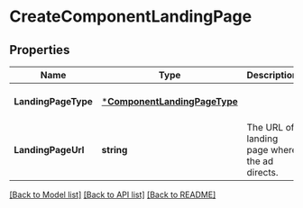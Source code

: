 # CreateComponentLandingPage

## Properties
Name | Type | Description | Notes
------------ | ------------- | ------------- | -------------
**LandingPageType** | [***ComponentLandingPageType**](ComponentLandingPageType.md) |  | [optional] [default to null]
**LandingPageUrl** | **string** | The URL of landing page where the ad directs. | [optional] [default to null]

[[Back to Model list]](../README.md#documentation-for-models) [[Back to API list]](../README.md#documentation-for-api-endpoints) [[Back to README]](../README.md)

